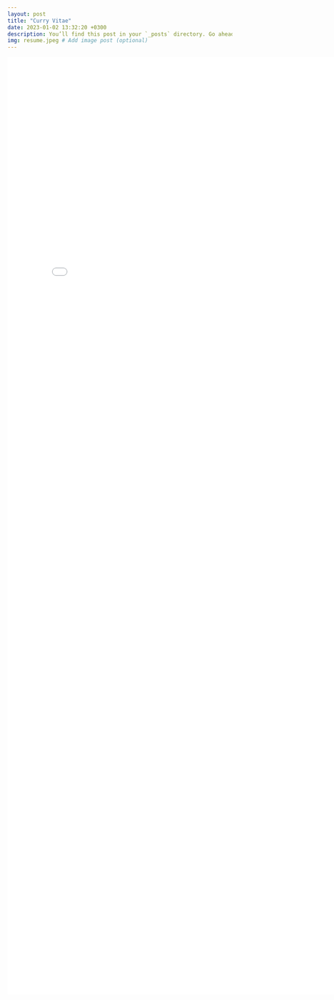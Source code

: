 ```yaml
---
layout: post
title: "Curry Vitae"
date: 2023-01-02 13:32:20 +0300
description: You’ll find this post in your `_posts` directory. Go ahead and edit it and re-build the site to see your changes. # Add post description (optional)
img: resume.jpeg # Add image post (optional)
---
```

<embed src="/assets/pdfs/CVCV.pdf" width="800px" height="2100px" />
